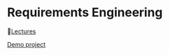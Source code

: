 # Requirements Engineering
🔖[Lectures](https://github.com/ioanachelaru/Software-Engineering-Masters/tree/master/Requirements%20Engineering/Lectures)

[Demo project](https://github.com/ioanachelaru/internship-app)